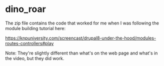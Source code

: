 # dino_roar

The zip file contains the code that worked for me when I was following the module building tutorial here: 

https://knpuniversity.com/screencast/drupal8-under-the-hood/modules-routes-controllers#play

Note: They're slightly different than what's on the web page and what's in the video, but they did work.
